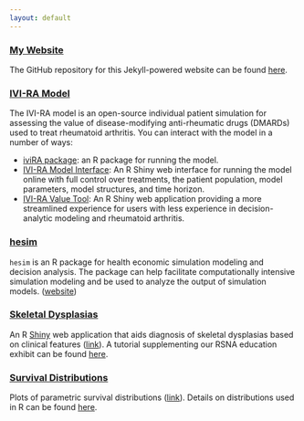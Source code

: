 ```yaml
---
layout: default
---
```


### [My Website](https://github.com/dincerti/dincerti.github.io)
The GitHub repository for this Jekyll-powered website can be found [here](https://github.com/dincerti/dincerti.github.io). 

### [IVI-RA Model](https://innovationvalueinitiative.github.io/IVI-RA)
The IVI-RA model is an open-source individual patient simulation for assessing the value of disease-modifying anti-rheumatic drugs (DMARDs) used to treat rheumatoid arthritis. You can interact with the model in a number of ways:

* [iviRA package](https://innovationvalueinitiative.github.io/IVI-RA): an R package for running the model.
* [IVI-RA Model Interface](https://innovationandvalueinitiative.shinyapps.io/ivi-ra-expert/): An R Shiny web interface for running the model online with full control over treatments, the patient population, model parameters, model structures, and time horizon.
* [IVI-RA Value Tool](https://innovationandvalueinitiative.shinyapps.io/ivi-ra/): An R Shiny web application providing a more streamlined experience for users with less experience in decision-analytic modeling and rheumatoid arthritis.

### [hesim](https://innovationvalueinitiative.github.io/hesim/)
`hesim` is an R package for health economic simulation modeling and decision analysis. The package can help facilitate computationally intensive simulation modeling and be used to analyze the output of simulation models. ([website](https://innovationvalueinitiative.github.io/hesim/))

### [Skeletal Dysplasias](http://104.131.159.61:3838/skeletal-dysplasias/)
An R [Shiny](http://shiny.rstudio.com/) web application that aids diagnosis of skeletal dysplasias based on clinical features ([link](http://104.131.159.61:3838/skeletal-dysplasias/)). A tutorial supplementing our RSNA education exhibit can be found [here](code/skeletal-dysplasias.html).

### [Survival Distributions](http://104.131.159.61:3838/survival-curves/)
Plots of parametric survival distributions ([link](http://104.131.159.61:3838/survival-curves/)). Details on distributions used in R can be found [here](code/survival-distributions.html).